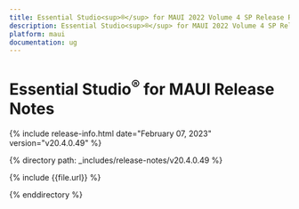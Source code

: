 ```yaml
---
title: Essential Studio<sup>®</sup> for MAUI 2022 Volume 4 SP Release Release Notes  
description: Essential Studio<sup>®</sup> for MAUI 2022 Volume 4 SP Release Release Notes  
platform: maui
documentation: ug
---
```


# Essential Studio<sup>®</sup> for MAUI Release Notes  

{% include release-info.html date="February 07, 2023"  version="v20.4.0.49" %} 

{% directory path: _includes/release-notes/v20.4.0.49 %}

{% include {{file.url}} %}

{% enddirectory %}


